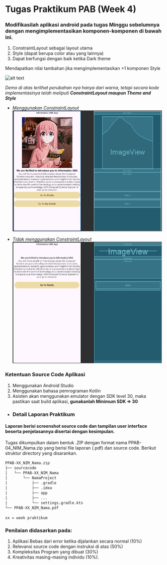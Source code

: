 # Tugas Praktikum PAB (Week 4)

### Modifikasilah aplikasi android pada tugas Minggu sebelumnya dengan mengimplementasikan komponen-komponen di bawah ini.

  1. ConstraintLayout sebagai layout utama
  2. Style (dapat berupa color atau yang lainnya)
  3. Dapat berfungsi dengan baik ketika Dark theme
     
  Mendapatkan nilai tambahan jika mengimplementasikan >1 komponen Style 

  ![alt text](demo_tugas.gif)

  *Demo di atas terlihat perubahan nya hanya dari warna, tetapi secara kode implementasinya telah meliputi **ConstraintLayout maupun Theme and Style***

-  *Menggunakan ConstraintLayout*
  ![alt_text](consLay.png)  
  
-  *Tidak menggunakan ConstraintLayout*
  ![alt_text](LinLay.png)
  
  ### Ketentuan Source Code Aplikasi
1. Menggunakan Android Studio
2. Menggunakan bahasa pemrograman Kotlin
3. Asisten akan menggunakan emulator dengan SDK level 30, maka pastikan saat build aplikasi, **gunakanlah Minimum SDK => 30**

-  ### Detail Laporan Praktikum
#### Laporan berisi screenshot source code dan tampilan user interface beserta penjelasannya disertai dengan kesimpulan. 
    
Tugas dikumpulkan dalam bentuk .ZIP dengan format nama PPAB-04_NIM_Nama.zip yang berisi file laporan (.pdf) dan source code. Berikut struktur directory yang disarankan.

    PPAB-XX_NIM_Nama.zip
    ├── sourcecode
    │   └── PPAB-XX_NIM_Nama
    │       └── NamaProject
    |           ├── .gradle
    |           ├── .idea
    |           ├── app
    |           ├── ...
    |           └── settings.gradle.kts
    └── PPAB-XX_NIM_Nama.pdf
    
    xx = week praktikum

### Penilaian didasarkan pada: 

  1. Aplikasi Bebas dari error ketika dijalankan secara normal (10%)
  2. Relevansi source code dengan instruksi di atas (50%) 
  3. Kompleksitas Program yang dibuat (30%)
  4. Kreativitas masing-masing individu (10%). 

